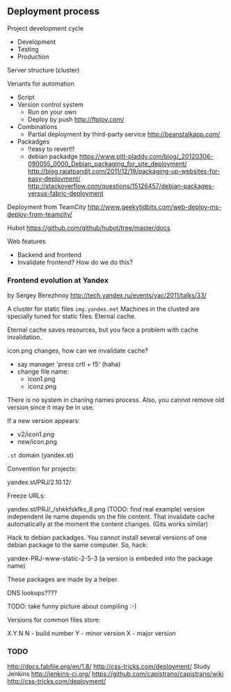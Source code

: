 ## Deployment process

Project development cycle
  * Development
  * Testing
  * Production

Server structure (cluster)

Veriants for automation
  * Script
  * Version control system
    * Run on your own
    * Deploy by push
    http://ftploy.com/
  * Combinations
    * Partial deployment by third-party service
    http://beanstalkapp.com/
  * Packadges
    * !!easy to revert!!
    * debian packadge
    https://www.pitt-pladdy.com/blog/_20120306-090055_0000_Debian_packaging_for_site_deployment/
    http://blog.rajatpandit.com/2011/12/19/packaging-up-websites-for-easy-deployment/
    http://stackoverflow.com/questions/15126457/debian-packages-versus-fabric-deployment

Deployment from TeamCity
http://www.geekytidbits.com/web-deploy-ms-deploy-from-teamcity/

Hubot
https://github.com/github/hubot/tree/master/docs

Web features

  * Backend and frontend
  * Invalidate frontend? How do we do this?

### Frontend evolution at Yandex
by Sergey Berezhnoy http://tech.yandex.ru/events/yac/2011/talks/33/

A cluster for static files
`img.yandex.net`
Machines in the clusted are specially tuned for static files. Eternal cache.

Eternal cache saves resources, but you face a problem with cache invalidation.

icon.png changes, how can we invalidate cache?

 * say manager 'press crtl + f5' (haha)
 * change file name:
   * icon1.png
   * iconz.png

There is no system in chaning names process.
Also, you cannot remove old version since it may be in use.

If a new version appears:

 * v2/icon1.png
 * new/icon.png

`.st` domain (yandex.st)

Convention for projects:

yandex.st/PRJ/2.10.12/

Freeze URLs:

yandex.st/PRJ/_/shkkfskfks_8.png (TODO: find real example)
version independent
ile name depends on the file content. That invalidate cache automatically at the
moment the content changes. (Gits works similar)

Hack to debian packadges. You cannot install several versions of one debian
package to the same computer. So, hack:

yandex-PRJ-www-static-2-5-3
(a version is embeded into the package name)

These packages are made by a helper.

DNS lookups????

TODO: take funny picture about compiling :-)

Versions for common files store:

X.Y.N
N - build number
Y - minor version
X - major version



### TODO
http://docs.fabfile.org/en/1.8/
http://css-tricks.com/deployment/
Study Jenkins http://jenkins-ci.org/
https://github.com/capistrano/capistrano/wiki
http://css-tricks.com/deployment/
